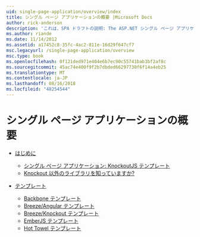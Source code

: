 ```yaml
---
uid: single-page-application/overview/index
title: シングル ページ アプリケーションの概要 |Microsoft Docs
author: rick-anderson
description: 'これは、SPA ドラフトの説明: The ASP.NET シングル ページ アプリケーション (SPA) は、MVC 4 beta プレビューの新機能です。 これより優れたエンド ツー エンド e を提供します。'
ms.author: riande
ms.date: 11/14/2012
ms.assetid: a17452c8-35fc-4ac2-811e-16d29f647cf7
msc.legacyurl: /single-page-application/overview
msc.type: book
ms.openlocfilehash: 0f121ded971e404e6b7ec90c55741bab3bf2af8c
ms.sourcegitcommit: 45ac74e400f9f2b7dbded66297730f6f14a4eb25
ms.translationtype: MT
ms.contentlocale: ja-JP
ms.lasthandoff: 08/16/2018
ms.locfileid: "48254544"
---
```

<a name="single-page-application-overview"></a>シングル ページ アプリケーションの概要
====================
- [はじめに](introduction/index.md)

    - [シングル ページ アプリケーション: KnockoutJS テンプレート](introduction/knockoutjs-template.md)
    - [Knockout 以外のライブラリを知っていますか?](introduction/other-libraries.md)
- [テンプレート](templates/index.md)

    - [Backbone テンプレート](templates/backbonejs-template.md)
    - [Breeze/Angular テンプレート](templates/breezeangular-template.md)
    - [Breeze/Knockout テンプレート](templates/breezeknockout-template.md)
    - [EmberJS テンプレート](templates/emberjs-template.md)
    - [Hot Towel テンプレート](templates/hottowel-template.md)
